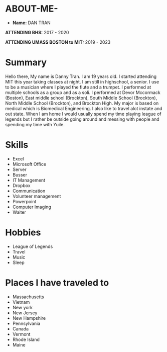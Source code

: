 # ABOUT-ME-

- **Name:** DAN TRAN

 **ATTENDING BHS:** 2017 - 2020
 
 **ATTENDING UMASS BOSTON to MIT:** 2019 - 2023
 
 # Summary
 Hello there, My name is Danny Tran. I am 19 years old. I started attending MIT this year taking classes at night. I am still in highschool, a senior. I use to be a musician where I played the flute and a trumpet. I performed at multiple schools as a group and as a soli. I performed at Devor Mccormack (Boston), East middle school (Brockton), South Middle School (Brockton), North Middle School (Brockton), and Brockton High. My major is based on medical which is Biomedical Engineering. I also like to travel alot instate and out state. When I am home I would usually spend my time playing league of legends but I rather be outside going around and messing with people and spending my time with Yuile. 

# Skills

- Excel
- Microsoft Office
- Server
- Busser
- IT Management
- Dropbox
- Communication
- Volunteer management
- Powerpoint
- Computer Imaging
- Waiter

# Hobbies

- League of Legends
- Travel
- Music
- Sleep

# Places I have traveled to

- Massachusetts
- Vietnam 
- New york
- New Jersey
- New Hampshire 
- Pennsylvania
- Canada
- Vermont
- Rhode Island
- Maine
~~~ETC~~~
